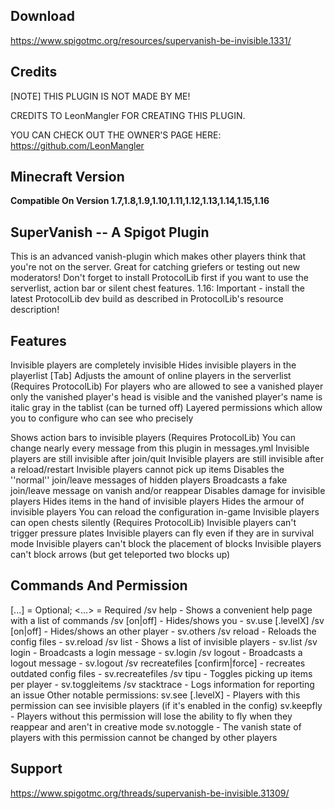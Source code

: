 Download
-------------
https://www.spigotmc.org/resources/supervanish-be-invisible.1331/

Credits
--------------
[NOTE] THIS PLUGIN IS NOT MADE BY ME!

CREDITS TO LeonMangler FOR CREATING THIS PLUGIN.

YOU CAN CHECK OUT THE OWNER'S PAGE HERE: https://github.com/LeonMangler


Minecraft Version
--------------
**Compatible On Version 1.7,1.8,1.9,1.10,1.11,1.12,1.13,1.14,1.15,1.16**

SuperVanish -- A Spigot Plugin
--------------

This is an advanced vanish-plugin which makes other players think that you're not on the server.
Great for catching griefers or testing out new moderators!
Don't forget to install ProtocolLib first if you want to use the serverlist, action bar or silent chest features.
1.16: Important - install the latest ProtocolLib dev build as described in ProtocolLib's resource description!

Features
--------------
Invisible players are completely invisible
Hides invisible players in the playerlist [Tab]
Adjusts the amount of online players in the serverlist (Requires ProtocolLib)​
For players who are allowed to see a vanished player only the vanished player's head is visible and the vanished player's name is italic gray in the tablist (can be turned off)
Layered permissions which allow you to configure who can see who precisely

Shows action bars to invisible players (Requires ProtocolLib)
You can change nearly every message from this plugin in messages.yml
Invisible players are still invisible after join/quit
Invisible players are still invisible after a reload/restart
Invisible players cannot pick up items
Disables the ''normal'' join/leave messages of hidden players
Broadcasts a fake join/leave message on vanish and/or reappear
Disables damage for invisible players
Hides items in the hand of invisible players
Hides the armour of invisible players
You can reload the configuration in-game
Invisible players can open chests silently (Requires ProtocolLib)
Invisible players can't trigger pressure plates
Invisible players can fly even if they are in survival mode
Invisible players can't block the placement of blocks
Invisible players can't block arrows (but get teleported two blocks up)

Commands And Permission 
---------------
[...] = Optional; <...> = Required
/sv help - Shows a convenient help page with a list of commands
/sv [on|off] - Hides/shows you - sv.use [.levelX]
/sv [on|off] <player> - Hides/shows an other player - sv.others
/sv reload - Reloads the config files - sv.reload
/sv list - Shows a list of invisible players - sv.list
/sv login - Broadcasts a login message - sv.login
/sv logout - Broadcasts a logout message - sv.logout
/sv recreatefiles [confirm|force] - recreates outdated config files - sv.recreatefiles
/sv tipu - Toggles picking up items per player - sv.toggleitems
/sv stacktrace - Logs information for reporting an issue
Other notable permissions:
sv.see [.levelX] - Players with this permission can see invisible players (if it's enabled in the config)
sv.keepfly - Players without this permission will lose the ability to fly when they reappear and aren't in creative mode
sv.notoggle - The vanish state of players with this permission cannot be changed by other players
  
Support
--------------
https://www.spigotmc.org/threads/supervanish-be-invisible.31309/
